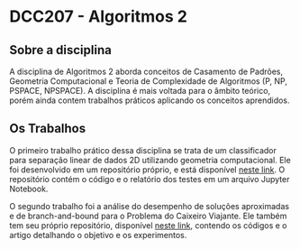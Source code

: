 # DCC207 - Algoritmos 2

## Sobre a disciplina

A disciplina de Algoritmos 2 aborda conceitos de Casamento de Padrões, Geometria Computacional e Teoria de Complexidade de Algoritmos (P, NP, PSPACE, NPSPACE). A disciplina é mais voltada para o âmbito teórico, porém ainda contem trabalhos práticos aplicando os conceitos aprendidos.

## Os Trabalhos

O primeiro trabalho prático dessa disciplina se trata de um classificador para separação linear de dados 2D utilizando geometria computacional. Ele foi desenvolvido em um repositório próprio, e está disponível [neste link](https://github.com/tekukas/classificador-linear-2d). O repositório contém o código e o relatório dos testes em um arquivo Jupyter Notebook.

O segundo trabalho foi a análise do desempenho de soluções aproximadas e de branch-and-bound para o Problema do Caixeiro Viajante. Ele também tem seu próprio repositório, disponível [neste link](https://github.com/tekukas/analise-desempenho-TSP), contendo os códigos e o artigo detalhando o objetivo e os experimentos.